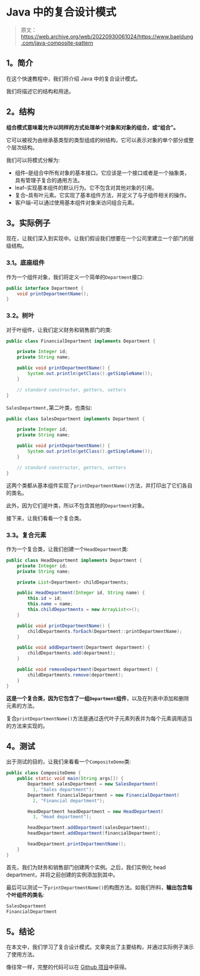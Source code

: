 # Java 中的复合设计模式

> 原文：<https://web.archive.org/web/20220930061024/https://www.baeldung.com/java-composite-pattern>

## 1。简介

在这个快速教程中，我们将介绍 Java 中的复合设计模式。

我们将描述它的结构和用途。

## 2。结构

**组合模式意味着允许以同样的方式处理单个对象和对象的组合，或“组合”。**

它可以被视为由继承基类型的类型组成的树结构，它可以表示对象的单个部分或整个层次结构。

我们可以将模式分解为:

*   组件–是组合中所有对象的基本接口。它应该是一个接口或者是一个抽象类，具有管理子复合的通用方法。
*   leaf–实现基本组件的默认行为。它不包含对其他对象的引用。
*   复合–具有叶元素。它实现了基本组件方法，并定义了与子组件相关的操作。
*   客户端–可以通过使用基本组件对象来访问组合元素。

## 3。实际例子

现在，让我们深入到实现中。让我们假设我们想要在一个公司里建立一个部门的层级结构。

### 3.1。底座组件

作为一个组件对象，我们将定义一个简单的`Department`接口:

```java
public interface Department {
    void printDepartmentName();
}
```

### 3.2。树叶

对于叶组件，让我们定义财务和销售部门的类:

```java
public class FinancialDepartment implements Department {

    private Integer id;
    private String name;

    public void printDepartmentName() {
        System.out.println(getClass().getSimpleName());
    }

    // standard constructor, getters, setters
}
```

`SalesDepartment,`第二叶类，也类似:

```java
public class SalesDepartment implements Department {

    private Integer id;
    private String name;

    public void printDepartmentName() {
        System.out.println(getClass().getSimpleName());
    }

    // standard constructor, getters, setters
}
```

这两个类都从基本组件实现了`printDepartmentName()`方法，并打印出了它们各自的类名。

此外，因为它们是叶类，所以不包含其他的`Department`对象。

接下来，让我们看看一个复合类。

### 3.3。复合元素

作为一个复合类，让我们创建一个`HeadDepartment`类:

```java
public class HeadDepartment implements Department {
    private Integer id;
    private String name;

    private List<Department> childDepartments;

    public HeadDepartment(Integer id, String name) {
        this.id = id;
        this.name = name;
        this.childDepartments = new ArrayList<>();
    }

    public void printDepartmentName() {
        childDepartments.forEach(Department::printDepartmentName);
    }

    public void addDepartment(Department department) {
        childDepartments.add(department);
    }

    public void removeDepartment(Department department) {
        childDepartments.remove(department);
    }
}
```

**这是一个复合类，因为它包含了一组`Department`组件**，以及在列表中添加和删除元素的方法。

复合`printDepartmentName()`方法是通过迭代叶子元素列表并为每个元素调用适当的方法来实现的。

## 4。测试

出于测试的目的，让我们来看看一个`CompositeDemo`类:

```java
public class CompositeDemo {
    public static void main(String args[]) {
        Department salesDepartment = new SalesDepartment(
          1, "Sales department");
        Department financialDepartment = new FinancialDepartment(
          2, "Financial department");

        HeadDepartment headDepartment = new HeadDepartment(
          3, "Head department");

        headDepartment.addDepartment(salesDepartment);
        headDepartment.addDepartment(financialDepartment);

        headDepartment.printDepartmentName();
    }
}
```

首先，我们为财务和销售部门创建两个实例。之后，我们实例化 head department，并将之前创建的实例添加到其中。

最后可以测试一下`printDepartmentName()`的构图方法。如我们所料，**输出包含每个叶组件的类名**:

```java
SalesDepartment
FinancialDepartment
```

## 5。结论

在本文中，我们学习了复合设计模式。文章突出了主要结构，并通过实际例子演示了使用方法。

像往常一样，完整的代码可以在 [Github 项目](https://web.archive.org/web/20221206080838/https://github.com/eugenp/tutorials/tree/master/patterns-modules/design-patterns-structural)中获得。
